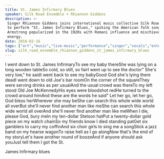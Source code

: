 ```yaml
---
title: St. James Infirmary Blues
speaker: Silk Road Ensemble + Rhiannon Giddens
description: >-
 Singer Rhiannon Giddens joins international music collective Silk Road Ensemble
 to perform "St. James Infirmary Blues," spiking the American folk song that Louis
 Armstrong popularized in the 1920s with Romani influence and mischievous
 energy.
date: 2016-02-16
tags: ["art","music","live-music","performance","singer","vocals","entertainment"]
slug: silk_road_ensemble_rhiannon_giddens_st_james_infirmary_blues
---
```


I went down to St. James InfirmaryTo see my baby thereShe was lying on a long wooden
tableSo cold, so still, so fairI went up to see the doctor" She's very low," he saidI went
back to see my babyGood God she's lying there deadI went down to old Joe's bar roomOn the
corner of the squareThey were serving drinks as per usualAnd the usual crowd was thereTo
my left stood Old Joe McKennedyHis eyes were bloodshot redHe turned to the crowd around
himAnd these are the words he said" Let her go, let her go, God bless herWherever she may
beShe can search this whole wide world all overBut she'll never find another man like
meShe can search this whole wide world all overAnd she'll never find another man like
meWhen I die, please God, bury meIn my ten-dollar Stetson hatPut a twenty-dollar gold
piece on my watch chainSo my friends know I died standing patGet six gamblers to carry my
coffinAnd six choir girls to sing me a songStick a jazz band on my hearse wagonTo raise
hell as I go alongNow that's the end of my storyLet's have another round of boozeAnd if
anyone should ask youJust tell them I got the St.

James Infirmary blues

<!--
ad_duration=3.33
comment_count=6
event="TED2016"
external_start_time=0
has_talk_citation=0
intro_duration=11.82
is_subtitle_required="False"
is_talk_featured="True"
language="en"
language_swap="False"
native_language="en"
number_of_related_talks=6
number_of_speakers=2
number_of_subtitled_videos=26
number_of_tags=7
number_of_talk_download_languages=27
number_of_talk_more_resources=1
number_of_talk_recommendations=0
number_of_talks_take_actions=1
post_ad_duration=0.83
published_timestamp="2016-10-28 12:04:39"
recording_date="2016-02-16"
speaker_description="Musical explorers"
speaker_is_published=1
speaker_name="Silk Road Ensemble + Rhiannon Giddens"
talk_name="St. James Infirmary Blues"
talks_tags=["art","music","live-music","performance","singer","vocals","entertainment"]
url_audio="https://download.ted.com/talks/SilkRoadEnsembleandRhiannonGiddens_2016.mp3?apikey=acme-roadrunner"
url_photo_speaker="https://pe.tedcdn.com/images/ted/f9c4f7a814d76b62be2d209824231ab548871417_254x191.jpg"
url_webpage="https://www.ted.com/talks/silk_road_ensemble_rhiannon_giddens_st_james_infirmary_blues"
video_type_name="TED Stage Talk"
-->